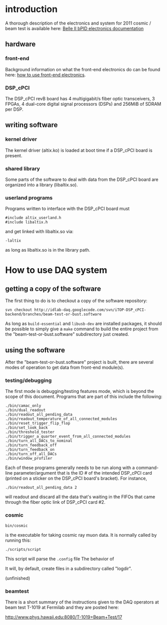 # introduction #

A thorough description of the electronics and system for 2011 cosmic / beam test is available here:  [Belle II bPID electronics documentation](http://code.google.com/p/idlab-scrod/wiki/BelleIIbPIDElectronicsDocumentation)

## hardware ##

### front-end ###

Background information on what the front-end electronics do can be found here:  [how to use front-end electronics](http://code.google.com/p/idlab-scrod/wiki/HowToUseFrontEndElectronics).

### DSP\_cPCI ###

The DSP\_cPCI revB board has 4 multigigabit/s fiber optic transceivers, 3 FPGAs, 4 dual-core digital signal processors (DSPs) and 256MiB of SDRAM per DSP.

## writing software ##

### kernel driver ###

The kernel driver (altix.ko) is loaded at boot time if a DSP\_cPCI board is present.

### shared library ###

Some parts of the software to deal with data from the DSP\_cPCI board are organized into a library (libaltix.so).

### userland programs ###

Programs written to interface with the DSP\_cPCI board must
```
#include altix_userland.h
#include libaltix.h
```
and get linked with libaltix.so via:
```
-laltix
```
as long as libaltix.so is in the library path.

# How to use DAQ system #

## getting a copy of the software ##

The first thing to do is to checkout a copy of the software repository:
```
svn checkout http://idlab-daq.googlecode.com/svn/iTOP-DSP_cPCI-backend/branches/beam-test-or-bust.software
```

As long as `build-essential` and `libusb-dev` are installed packages, it should be possible to simply give a `make` command to build the entire project from the "beam-test-or-bust.software" subdirectory just created.

## using the software ##

After the "beam-test-or-bust.software" project is built, there are several modes of operation to get data from front-end module(s).

### testing/debugging ###

The first mode is debugging/testing features mode, which is beyond the scope of this document.  Programs that are part of this include the following:
```
./bin/camac_only
./bin/dual_readout
./bin/readout_all_pending_data
./bin/readout_temperature_of_all_connected_modules
./bin/reset_trigger_flip_flop
./bin/set_look_back
./bin/threshold_tester
./bin/trigger_a_quarter_event_from_all_connected_modules
./bin/turn_all_DACs_to_nominal
./bin/turn_feedback_off
./bin/turn_feedback_on
./bin/turn_off_all_DACs
./bin/window_profiler
```

Each of these programs generally needs to be run along with a command-line parameter/argument that is the ID # of the intended DSP\_cPCI card (printed on a sticker on the DSP\_cPCI board's bracket).  For instance,
```
./bin/readout_all_pending_data 2
```
will readout and discard all the data that's waiting in the FIFOs that came through the fiber optic link of DSP\_cPCI card #2.

### cosmic ###

```
bin/cosmic
```
is the executable for taking cosmic ray muon data.  It is normally called by running this:
```
./scripts/script
```
This script will parse the `.config` file
The behavior of

It will, by default, create files in a subdirectory called "logdir".

(unfinished)

### beamtest ###

There is a short summary of the instructions given to the DAQ operators at beam test T-1019 at Fermilab and they are posted here:

http://www.phys.hawaii.edu:8080/T-1019+Beam+Test/17